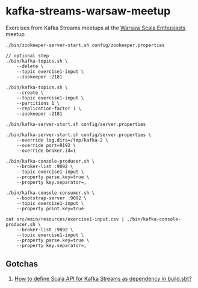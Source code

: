 # kafka-streams-warsaw-meetup

Exercises from Kafka Streams meetups at the [Warsaw Scala Enthusiasts](https://www.meetup.com/WarsawScala/) meetup

```
./bin/zookeeper-server-start.sh config/zookeeper.properties
```

```
// optional step
./bin/kafka-topics.sh \
    --delete \
    --topic exercise1-input \
    --zookeeper :2181
```

```
./bin/kafka-topics.sh \
    --create \
    --topic exercise1-input \
    --partitions 1 \
    --replication-factor 1 \
    --zookeeper :2181
```

```
./bin/kafka-server-start.sh config/server.properties
```

```
./bin/kafka-server-start.sh config/server.properties \ 
    --override log.dirs=/tmp/kafka-2 \ 
    --override port=9192 \ 
    --override broker.id=1
```

```
./bin/kafka-console-producer.sh \
    --broker-list :9092 \
    --topic exercise1-input \
    --property parse.key=true \
    --property key.separator=,
```

```
./bin/kafka-console-consumer.sh \
    --bootstrap-server :9092 \
    --topic exercise1-input \
    --property print.key=true
```

```
cat src/main/resources/exercise1-input.csv | ./bin/kafka-console-producer.sh \
    --broker-list :9092 \
    --topic exercise1-input \
    --property parse.key=true \
    --property key.separator=,
```

## Gotchas

1. [How to define Scala API for Kafka Streams as dependency in build.sbt?
](https://stackoverflow.com/q/53733244/1305344)